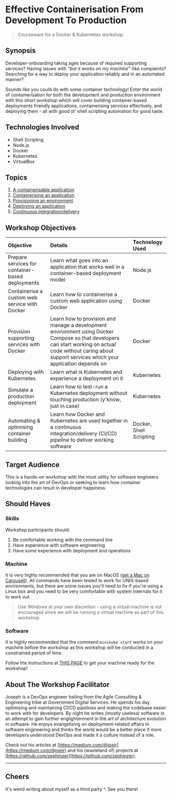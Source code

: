 # Effective Containerisation From Development To Production
> Courseware for a Docker & Kubernetes workshop.

## Synopsis
Developer-onboarding taking ages because of required supporting services? Having issues with "*but it works on my machine*"-like complaints? Searching for a way to deploy your application reliably and in an automated manner?

Sounds like you could do with some container technology! Enter the world of containerisation for both the development and production environment with this short workshop which will cover building container-based deployments friendly applications, containerising services effectively, and deploying them - all with good ol' shell scripting automation for good taste.

## Technologies Involved
- Shell Scripting
- Node.js
- Docker
- Kubernetes
- VirtualBox

## Topics
1. [A containerisable application](./01-application/README.md)
2. [Containerising an application](./02-containerising/README.md)
3. [Provisioning an environment](./03-provisioning/README.md)
4. [Deploying an application](./04-deploying/README.md)
5. [Continuous integration/delivery](./05-cicd/README.md)

## Workshop Objectives

| Objective | Details | Technology Used |
| :-------- | :------ | :-------------- |
| Prepare services for container-based deployments | Learn what goes into an application that works well in a container-based deployment model| Node.js |
| Containerise a custom web service with Docker | Learn how to containerise a custom web application using Docker | Docker |
| Provision supporting services with Docker | Learn how to provision and manage a development environment using Docker Compose so that developers can start working on actual code without caring about support services which your application depends on | Docker |
| Deploying with Kubernetes | Learn what is Kubernetes and experience a deployment on it | Kubernetes |
| Simulate a production deployment | Learn how to test-run a Kubernetes deployment without touching production (y'know, just in case) | Kubernetes |
| Automating & optimising container building | Learn how Docker and Kubernetes are used together in a continuous integration/delivery (CI/CD) pipeline to deliver working software | Docker, Shell Scripting |

## Target Audience
This is a hands-on workshop with the most utility for software engineers looking into the art of DevOps or seeking to learn how container technologies can result in developer happiness.

## Should Haves
### Skills
Workshop participants should:
1. Be comfortable working with the command line
2. Have experience with software engineering
3. Have some experience with deployment and operations

### Machine
It is very highly recommended that you are on MacOS ([get a Mac on Carousell](https://sg.carousell.com/search/products/?query=macbook%20pro%202015)). All commands have been tested to work for UNIX-based environments, but there are some issues you'll need to fix if you're using a Linux box and you need to be very comfortable with system internals for it to work out.

> Use Windows at your own discretion - using a virtual machine is not encouraged since we will be running a virtual machine as part of this workshop.

### Software
It is highly recommended that the command `minikube start` works on your machine before the workshop as this workshop will be conducted in a constrained period of time.

Follow the instructions at [THIS PAGE](./00-setup/README.md) to get your machine ready for the workshop!

## About The Workshop Facilitator
Joseph is a DevOps engineer hailing from the Agile Consulting & Engineering tribe at Government Digital Services. He spends his day optimising and maintaining CI/CD pipelines and making the codebase easier to work with for developers. By night he writes (mostly useless) software in an attempt to gain further englightenment in the art of architecture evolution in software. He enjoys evangelising on deployment-related affairs in software engineering and thinks the world would be a better place if more developers understood DevOps and made it a culture instead of a role.

Check out his articles at [https://medium.com/@joeir](https://medium.com/@joeir) and his (wasteland of) projects at [https://github.com/zephinzer](https://github.com/zephinzer).

- - -

## Cheers
It's weird writing about myself as a third party ^. See you there!
